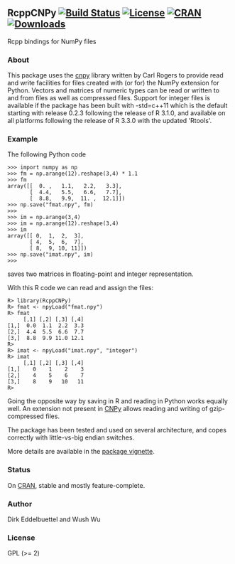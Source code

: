 ## RcppCNPy [![Build Status](https://travis-ci.org/eddelbuettel/rcppcnpy.svg)](https://travis-ci.org/eddelbuettel/rcppccnpy) [![License](http://img.shields.io/badge/license-GPL%20%28%3E=%202%29-brightgreen.svg?style=flat)](http://www.gnu.org/licenses/gpl-2.0.html) [![CRAN](http://www.r-pkg.org/badges/version/RcppCNPy)](http://cran.r-project.org/package=RcppCNPy) [![Downloads](http://cranlogs.r-pkg.org/badges/RcppCNPy?color=brightgreen)](http://www.r-pkg.org/pkg/RcppCNPy)

Rcpp bindings for NumPy files

### About

This package uses the [cnpy](https://github.com/rogersce/cnpy) library
written by Carl Rogers to provide read and write facilities for files created
with (or for) the NumPy extension for Python.  Vectors and matrices of
numeric types can be read or written to and from files as well as compressed
files. Support for integer files is available if the package has been built
with -std=c++11 which is the default starting with release 0.2.3 following
the release of R 3.1.0, and available on all platforms following the release
of R 3.3.0 with the updated 'Rtools'.

### Example

The following Python code

```{.python}
>>> import numpy as np
>>> fm = np.arange(12).reshape(3,4) * 1.1                                                                                                                                                                           
>>> fm
array([[  0. ,   1.1,   2.2,   3.3],
       [  4.4,   5.5,   6.6,   7.7],
       [  8.8,   9.9,  11. ,  12.1]])
>>> np.save("fmat.npy", fm)
>>> 
>>> im = np.arange(3,4)
>>> im = np.arange(12).reshape(3,4)                                                                                                                                                                                 
>>> im
array([[ 0,  1,  2,  3],
       [ 4,  5,  6,  7],
       [ 8,  9, 10, 11]])
>>> np.save("imat.npy", im)
>>> 
```

saves two matrices in floating-point and integer representation.

With this R code we can read and assign the files:

```{.r}
R> library(RcppCNPy)
R> fmat <- npyLoad("fmat.npy")
R> fmat
     [,1] [,2] [,3] [,4]
[1,]  0.0  1.1  2.2  3.3
[2,]  4.4  5.5  6.6  7.7
[3,]  8.8  9.9 11.0 12.1
R> 
R> imat <- npyLoad("imat.npy", "integer")
R> imat
     [,1] [,2] [,3] [,4]
[1,]    0    1    2    3
[2,]    4    5    6    7
[3,]    8    9   10   11
R> 
```

Going the opposite way by saving in R and reading in Python works equally
well. An extension not present in [CNPy](https://github.com/rogersce/cnpy)
allows reading and writing of gzip-compressed files.

The package has been tested and used on several architecture, and copes
correctly with little-vs-big endian switches.

More details are available in the [package vignette](https://cran.r-project.org/web/packages/RcppCNPy/vignettes/RcppCNPy-intro.pdf).

### Status

On [CRAN](https://cran.r-project.org/package=RcppCNPy), stable and mostly
feature-complete.

### Author

Dirk Eddelbuettel and Wush Wu

### License

GPL (>= 2)
